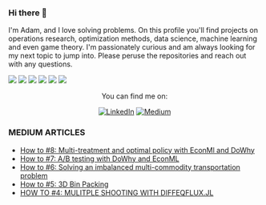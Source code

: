 ### Hi there 👋
I'm Adam, and I love solving problems.  On this profile you'll find projects on operations research, optimization methods, data science, machine learning and even game theory.  I'm passionately curious and am always looking for my next topic to jump into.  Please peruse the repositories and reach out with any questions.

<!--
**adavis-85/adavis-85** is a ✨ _special_ ✨ repository because its `README.md` (this file) appears on your GitHub profile.

Here are some ideas to get you started:

- 🔭 I’m currently working on ...
- 🌱 I’m currently learning ...
- 👯 I’m looking to collaborate on ...
- 🤔 I’m looking for help with ...
- 💬 Ask me about ...
- 📫 How to reach me: ...
- 😄 Pronouns: ...
- ⚡ Fun fact: ...
-->



![](https://img.shields.io/badge/Code-Julia-informational?style=flat&logo=Julia&logoColor=white&color=2bbc8a) ![](https://img.shields.io/badge/Tools-MySql-informational?style=flat&logo=MySql&logoColor=white&color=2bbc8a) ![](https://img.shields.io/badge/Code-Python-informational?style=flat&logo=Python&logoColor=white&color=2bbc8a) ![](https://img.shields.io/badge/Tools-Excel-informational?style=flat&logo=MicrosoftExcel&logoColor=white&color=2bbc8a) ![](https://img.shields.io/badge/Code-R-informational?style=flat&logo=r&logoColor=white&color=2bbc8a) 
![](https://img.shields.io/badge/Code-AWS-informational?style=flat&logo=AWS&logoColor=white&color=2bbc8a)




<p align="center">You can find me on:</p>

<div align="center">

[![LinkedIn](https://img.shields.io/badge/LinkedIn-0077B5?style=for-the-badge&logo=linkedin&logoColor=white)](https://www.linkedin.com/in/adam-davis-8b923566/) [![Medium](https://img.shields.io/badge/Medium-12100E?style=for-the-badge&logo=medium&logoColor=white)](https://slowandsteadybrain.medium.com/)

</div>

###  MEDIUM ARTICLES
<!-- BLOG-POST-LIST:START -->
- [How to #8: Multi-treatment and optimal policy with EconMl and DoWhy](https://slowandsteadybrain.medium.com/how-to-8-multi-treatment-and-optimal-policy-with-econml-and-dowhy-eb30bac11718?source=rss-94f02f6b5f5------2)
- [How to #7: A/B testing with DoWhy and EconML](https://slowandsteadybrain.medium.com/how-to-7-a-b-testing-with-dowhy-and-econml-fa90825b404d?source=rss-94f02f6b5f5------2)
- [How to #6: Solving an imbalanced multi-commodity transportation problem](https://slowandsteadybrain.medium.com/how-to-6-solving-an-imbalanced-multi-commodity-transportation-problem-5d9aa7f51762?source=rss-94f02f6b5f5------2)
- [How to #5: 3D Bin Packing](https://slowandsteadybrain.medium.com/how-to-5-3d-bin-packing-89e1fed3eaf0?source=rss-94f02f6b5f5------2)
- [HOW TO #4: MULITPLE SHOOTING WITH DIFFEQFLUX.JL](https://slowandsteadybrain.medium.com/how-to-4-mulitple-shooting-with-diffeqflux-jl-9ec91fd838d7?source=rss-94f02f6b5f5------2)
<!-- BLOG-POST-LIST:END -->


